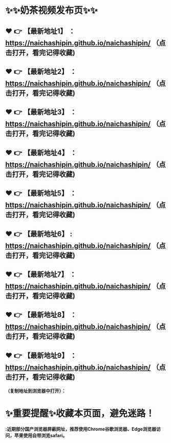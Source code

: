 # :sparkles::sparkles:奶茶视频发布页:sparkles::sparkles:

 :heart: :point_right: 【最新地址1】 ：https://naichashipin.github.io/naichashipin/   （点击打开，看完记得收藏)
 ------
 :heart: :point_right: 【最新地址2】 ：https://naichashipin.github.io/naichashipin/  （点击打开，看完记得收藏)
 ------
 :heart: :point_right: 【最新地址3】 ：https://naichashipin.github.io/naichashipin/   （点击打开，看完记得收藏)
 ------
 :heart: :point_right: 【最新地址4】 ：https://naichashipin.github.io/naichashipin/  （点击打开，看完记得收藏)
 ------
 :heart: :point_right: 【最新地址5】 ：https://naichashipin.github.io/naichashipin/   （点击打开，看完记得收藏)
 ------
 :heart: :point_right: 【最新地址6】 : https://naichashipin.github.io/naichashipin/   （点击打开，看完记得收藏)
 ------
 :heart: :point_right: 【最新地址7】 ：https://naichashipin.github.io/naichashipin/   （点击打开，看完记得收藏)
 ------
 :heart: :point_right: 【最新地址8】 ：https://naichashipin.github.io/naichashipin/   （点击打开，看完记得收藏)
 ------
 :heart: :point_right: 【最新地址9】 ：https://naichashipin.github.io/naichashipin/   （点击打开，看完记得收藏)
  ------

  
#### （复制地址到浏览器中打开）：
# :sparkles:重要提醒:sparkles:收藏本页面，避免迷路！
#### :近期部分国产浏览器屏蔽网址，推荐使用Chrome谷歌浏览器、Edge浏览器访问，苹果使用自带浏览safari。
